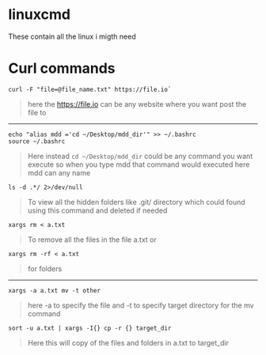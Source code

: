 # linuxcmd
These contain all the linux i migth need

# Curl commands 
```
curl -F "file=@file_name.txt" https://file.io`
```
> here the https://file.io can be any website where you want post the file to
---
```
echo "alias mdd ='cd ~/Desktop/mdd_dir'" >> ~/.bashrc
source ~/.bashrc
```
> Here instead `cd ~/Desktop/mdd_dir` could be any command you want execute so when you type mdd that command would executed here mdd can any name

```
ls -d .*/ 2>/dev/null
```

> To view all the hidden folders like .git/ directory which could found using this command and deleted if needed

```
xargs rm < a.txt
```

> To remove all the files in the file a.txt
> or 
```
xargs rm -rf < a.txt 
```
> for folders
---
```
xargs -a a.txt mv -t other
```

> here -a to specify the file and -t to specify target directory for the mv command


```
sort -u a.txt | xargs -I{} cp -r {} target_dir
```

> Here this will copy of the files and folders in a.txt to target_dir
